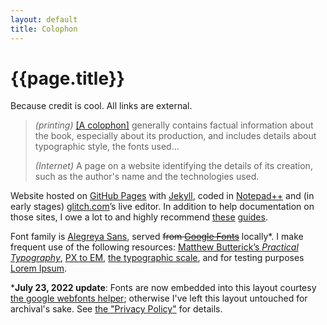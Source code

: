 ```yaml
---
layout: default
title: Colophon
---
```

# {{page.title}}

Because credit is cool. All links are external.

> <i>(printing)</i> [[A colophon]](//en.wiktionary.org/wiki/colophon) generally contains factual information about the book, especially about its production, and includes details about typographic style, the fonts used…
>
> <i>(Internet)</i> A page on a website identifying the details of its creation, such as the author's name and the technologies used.

Website hosted on [GitHub Pages](//pages.github.com/) with [Jekyll](//jekyllrb.com/), coded in [Notepad++](//notepad-plus-plus.org/) and (in early stages) [glitch.com]([//glitch.com/])’s live editor. In addition to help documentation on those sites, I owe a lot to and highly recommend [these](//guides.github.com/activities/hello-world/) [guides](//jmcglone.com/guides/github-pages/).

Font family is [Alegreya Sans](//www.huertatipografica.com/en/fonts/alegreya-sans-ht), served ~~from [Google Fonts](//fonts.google.com/?query=alegreya)~~ locally\*. I make frequent use of the following resources: [Matthew Butterick’s <i>Practical Typography</i>](//practicaltypography.com/), [PX to EM](//pxtoem.com/), [the typographic scale](//spencermortensen.com/articles/typographic-scale/), and for testing purposes [Lorem Ipsum](//lipsum.com/).

\***July 23, 2022 update**: Fonts are now embedded into this layout courtesy [the google webfonts helper](https://google-webfonts-helper.herokuapp.com/fonts); otherwise I've left this layout untouched for archival's sake. See [the "Privacy Policy"]({{site.url}}/privacy) for details.